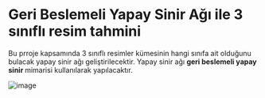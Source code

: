 # Geri Beslemeli Yapay Sinir Ağı ile 3 sınıflı resim tahmini

Bu prroje kapsamında 3 sınıflı resimler kümesinin hangi sınıfa ait olduğunu bulacak yapay sinir ağı geliştirilecektir. 
Yapay sinir ağı <strong> geri beslemeli yapay sinir </strong> mimarisi kullanılarak yapılacaktır. 

![image](https://user-images.githubusercontent.com/56133248/220393222-053747a3-59de-4556-84d2-5e3383fbc49b.png)
